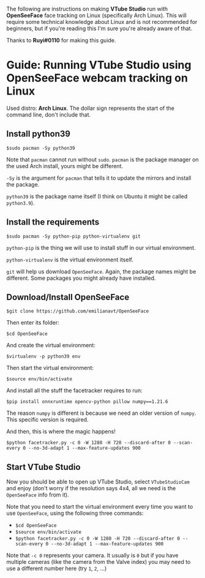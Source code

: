 The following are instructions on making **VTube Studio** run with **OpenSeeFace** face tracking on Linux (specifically Arch Linux). This will require some technical knowledge about Linux and is not recommended for beginners, but if you're reading this I'm sure you're already aware of that.

Thanks to **Ruyi#0110** for making this guide.

# Guide: Running VTube Studio using OpenSeeFace webcam tracking on Linux

Used distro: **Arch Linux**. The dollar sign represents the start of the command line, don't include that.

## Install python39

`$sudo pacman -Sy python39` 

Note that `pacman` cannot run without `sudo`. `pacman` is the package manager on the used Arch install, yours might be different.

`-Sy` is the argument for `pacman` that tells it to update the mirrors and install the package.

`python39` is the package name itself (I think on Ubuntu it might be called `python3.9`).


## Install the requirements

`$sudo pacman -Sy python-pip python-virtualenv git`


`python-pip` is the thing we will use to install stuff in our virtual environment.

`python-virtualenv` is the virtual environment itself.

`git` will help us download `OpenSeeFace`. Again, the package names might be different. Some packages you might already have installed.

## Download/Install OpenSeeFace

`$git clone https://github.com/emilianavt/OpenSeeFace`

Then enter its folder:

`$cd OpenSeeFace`

And create the virtual environment:

`$virtualenv -p python39 env`

Then start the virtual environment:

`$source env/bin/activate`

And install all the stuff the facetracker requires to run:

`$pip install onnxruntime opencv-python pillow numpy==1.21.6`

The reason `numpy` is different is because we need an older version of `numpy`. This specific version is required.

And then, this is where the magic happens!

`$python facetracker.py -c 0 -W 1280 -H 720 --discard-after 0 --scan-every 0 --no-3d-adapt 1 --max-feature-updates 900`

## Start VTube Studio

Now you should be able to open up VTube Studio, select `VTubeStudioCam` and enjoy (don't worry if the resolution says 4x4, all we need is the `OpenSeeFace` info from it).

Note that you need to start the virtual environment every time you want to use `OpenSeeFace`, using the following three commands:

*  `$cd OpenSeeFace`
*  `$source env/bin/activate`
*  `$python facetracker.py -c 0 -W 1280 -H 720 --discard-after 0 --scan-every 0 --no-3d-adapt 1 --max-feature-updates 900`

Note that `-c 0` represents your camera. It usually is `0` but if you have multiple cameras (like the camera from the Valve index) you may need to use a different number here (try `1`, `2`, ...)